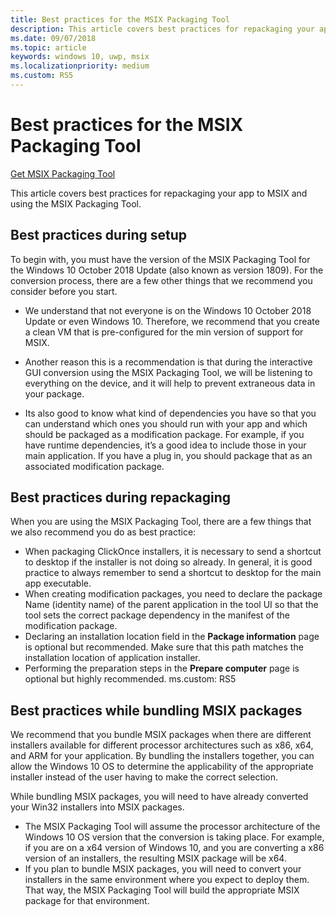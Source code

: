 ```yaml
---
title: Best practices for the MSIX Packaging Tool
description: This article covers best practices for repackaging your app to MSIX and using the MSIX Packaging Tool.
ms.date: 09/07/2018
ms.topic: article
keywords: windows 10, uwp, msix
ms.localizationpriority: medium
ms.custom: RS5
---
```


# Best practices for the MSIX Packaging Tool

<div class="nextstepaction"><p><a class="x-hidden-focus" href="https://www.microsoft.com/en-us/p/msix-packaging-tool/9n5lw3jbcxkf" data-linktype="external">Get MSIX Packaging Tool</a></p></div>

This article covers best practices for repackaging your app to MSIX and using the MSIX Packaging Tool.

## Best practices during setup
 
To begin with, you must have the version of the MSIX Packaging Tool for the Windows 10 October 2018 Update (also known as version 1809). For the conversion process, there are a few other things that we recommend you consider before you start. 

- We understand that not everyone is on the Windows 10 October 2018 Update or even Windows 10. Therefore, we recommend that you create a clean VM that is pre-configured for the min version of support for MSIX. 

- Another reason this is a recommendation is that during the interactive GUI conversion using the MSIX Packaging Tool, we will be listening to everything on the device, and it will help to prevent extraneous data in your package. 

- Its also good to know what kind of dependencies you have so that you can understand which ones you should run with your app and which should be packaged as a modification package. For example, if you have runtime dependencies, it’s a good idea to include those in your main application. If you have a plug in, you should package that as an associated modification package. 


## Best practices during repackaging 
When you are using the MSIX Packaging Tool, there are a few things that we also recommend you do as best practice:
- When packaging ClickOnce installers, it is necessary to send a shortcut to desktop if the installer is not doing so already. In general, it is good practice to always remember to send a shortcut to desktop for the main app executable.
- When creating modification packages, you need to declare the package Name (identity name) of the parent application in the tool UI so that the tool sets the correct package dependency in the manifest of the modification package.
- Declaring an installation location field in the **Package information** page is optional but recommended. Make sure that this path matches the installation location of application installer.
- Performing the preparation steps in the **Prepare computer** page is optional but highly recommended.
ms.custom: RS5


## Best practices while bundling MSIX packages

We recommend that you bundle MSIX packages when there are different installers available for different processor architectures such as x86, x64, and ARM for your application. By bundling the installers together, you can allow the Windows 10 OS to determine the applicability of the appropriate installer instead of the user having to make the correct selection. 

While bundling MSIX packages, you will need to have already converted your Win32 installers into MSIX packages. 

- The MSIX Packaging Tool will assume the processor architecture of the Windows 10 OS version that the conversion is taking place. For example, if you are on a x64 version of Windows 10, and you are converting a x86 version of an installers, the resulting MSIX package will be x64. 
- If you plan to bundle MSIX packages, you will need to convert your installers in the same environment where you expect to deploy them. That way, the MSIX Packaging Tool will build the appropriate MSIX package for that environment. 



